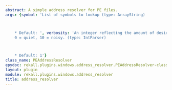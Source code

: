 ```yaml
---
abstract: A simple address resolver for PE files.
args: {symbol: 'List of symbols to lookup (type: ArrayString)



    * Default: ', verbosity: 'An integer reflecting the amount of desired output:
    0 = quiet, 10 = noisy. (type: IntParser)



    * Default: 1'}
class_name: PEAddressResolver
epydoc: rekall.plugins.windows.address_resolver.PEAddressResolver-class.html
layout: plugin
module: rekall.plugins.windows.address_resolver
title: address_resolver
---
```


